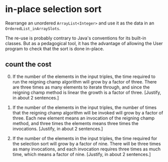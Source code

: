 # in-place selection sort

Rearrange
an unordered `ArrayList<Integer>`
and use it as the data in an `OrderedList_inArraySlots`.

The re-use is probably contrary to Java's conventions
for its built-in classes. But as a pedagogical tool,
it has the advantage of allowing
the User program to check that the sort
is done in-place.

## count the cost

0. If the number of the elements in the input triples,
the time required to run the reigning champ algorithm
will grow by a factor of three. There are three times as
many elements to iterate through, and since the reigning
champ method is linear the growth is a factor of three.
[Justify, in about 2 sentences.]

0. If the number of the elements in the input triples,
the number of times that the reigning champ algorithm
will be invoked will grow by a factor of three. Each
new element means an invocation of the reigning champ
method, and three times the elements means three times
the invocations.
[Justify, in about 2 sentences.]

0. If the number of the elements in the input triples,
the time required for the selection sort
will grow by a factor of nine. There will be three times
as many invocations, and each invocation requires three
times as much time, which means a factor of nine.
[Justify, in about 2 sentences.]
